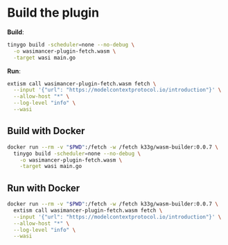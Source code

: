 # Build the plugin

**Build**:
```bash
tinygo build -scheduler=none --no-debug \
  -o wasimancer-plugin-fetch.wasm \
  -target wasi main.go
```

**Run**:
```bash
extism call wasimancer-plugin-fetch.wasm fetch \
  --input '{"url": "https://modelcontextprotocol.io/introduction"}' \
  --allow-host "*" \
  --log-level "info" \
  --wasi
```

## Build with Docker

```bash
docker run --rm -v "$PWD":/fetch -w /fetch k33g/wasm-builder:0.0.7 \
  tinygo build -scheduler=none --no-debug \
    -o wasimancer-plugin-fetch.wasm \
    -target wasi main.go
```

## Run with Docker

```bash
docker run --rm -v "$PWD":/fetch -w /fetch k33g/wasm-builder:0.0.7 \
  extism call wasimancer-plugin-fetch.wasm fetch \
  --input '{"url": "https://modelcontextprotocol.io/introduction"}' \
  --allow-host "*" \
  --log-level "info" \
  --wasi
```